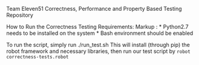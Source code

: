 Team Eleven51 Correctness, Performance and Property Based Testing Repository

How to Run the Correctness Testing
Requirements:
Markup : * Python2.7 needs to be installed on the system
         * Bash environment should be enabled
         
To run the script, simply run ./run_test.sh
This will install (through pip) the robot framework and necessary libraries, then run our test script by `robot correctness-tests.robot`
